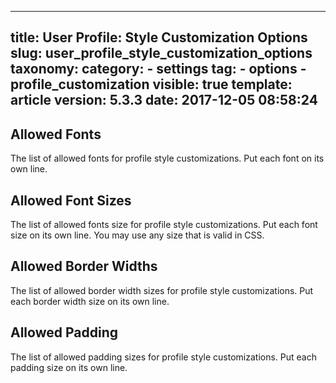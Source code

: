 
---
title: User Profile: Style Customization Options
slug: user_profile_style_customization_options
taxonomy:
    category:
        - settings
    tag:
        - options
        - profile_customization
visible: true
template: article
version: 5.3.3
date: 2017-12-05 08:58:24
---

## Allowed Fonts
The list of allowed fonts for profile style customizations. Put each font on its own line.

## Allowed Font Sizes
The list of allowed fonts size for profile style customizations. Put each font size on its own line. You may use any size that is valid in CSS.

## Allowed Border Widths
The list of allowed border width sizes for profile style customizations. Put each border width size on its own line.

## Allowed Padding
The list of allowed padding sizes for profile style customizations. Put each padding size on its own line.



